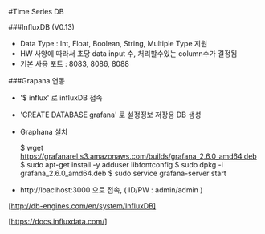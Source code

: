 #Time Series DB

###InfluxDB (V0.13)

 - Data Type : Int, Float, Boolean, String, Multiple Type 지원
 - HW 사양에 따라서 초당 data input 수, 처리할수있는 column수가 결정됨
 - 기본 사용 포트 : 8083, 8086, 8088
 
###Grapana 연동

 - \'$ influx\' 로 influxDB 접속

 - \'CREATE DATABASE grafana\' 로 설정정보 저장용 DB 생성

 - Graphana 설치

    $ wget https://grafanarel.s3.amazonaws.com/builds/grafana_2.6.0_amd64.deb
    $ sudo apt-get install -y adduser libfontconfig
    $ sudo dpkg -i grafana_2.6.0_amd64.deb
    $ sudo service grafana-server start

  - http://loaclhost:3000 으로 접속, ( ID/PW : admin/admin )


[http://db-engines.com/en/system/InfluxDB]

[https://docs.influxdata.com/]

